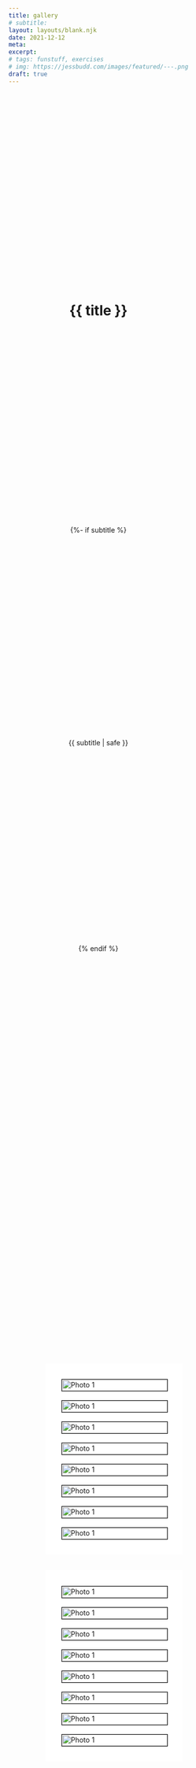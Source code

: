```yaml
---
title: gallery
# subtitle:
layout: layouts/blank.njk
date: 2021-12-12
meta:
excerpt:
# tags: funstuff, exercises
# img: https://jessbudd.com/images/featured/---.png
draft: true
---
```


<h1>{{ title }}</h1>

{%- if subtitle %}<p class='subtitle'>{{ subtitle | safe }}</p>{% endif %}

<div class="galleries">
<div class="gallery gallery1">
    <img src="../../images/TNF-fanorak.png" alt="Photo 1" tabindex="0" title="This is the title of the image"
    data-description="This is the description of the image">
        <img src="../../images/270-camo-sunset.jpg" alt="Photo 1" tabindex="0" title="This is the title of the image"
    data-description="This is the description of the image">
    <img src="../../images/canada-goose.jpg" alt="Photo 1" tabindex="0" title="This is the title of the image"
    data-description="This is the description of the image">
    <img src="../../images/coral-yeti.jpg" alt="Photo 1" tabindex="0" title="This is the title of the image"
    data-description="This is the description of the image">
        <img src="../../images/270-camo-sunset.jpg" alt="Photo 1" tabindex="0" title="This is the title of the image"
    data-description="This is the description of the image">
    <img src="../../images/canada-goose.jpg" alt="Photo 1" tabindex="0" title="This is the title of the image"
    data-description="This is the description of the image">
    <img src="../../images/coral-yeti.jpg" alt="Photo 1" tabindex="0" title="This is the title of the image"
    data-description="This is the description of the image">
    <img src="../../images/TNF-fanorak.png" alt="Photo 1" tabindex="0" title="This is the title of the image"
    data-description="This is the description of the image">
</div>

<div class="gallery gallery2">
    <img src="../../images/270-camo-sunset.jpg" alt="Photo 1" tabindex="0" title="This is the title of the image"
    data-description="This is the description of the image">
    <img src="../../images/canada-goose.jpg" alt="Photo 1" tabindex="0" title="This is the title of the image"
    data-description="This is the description of the image">
    <img src="../../images/coral-yeti.jpg" alt="Photo 1" tabindex="0" title="This is the title of the image"
    data-description="This is the description of the image">
    <img src="../../images/TNF-fanorak.png" alt="Photo 1" tabindex="0" title="This is the title of the image"
    data-description="This is the description of the image">
        <img src="../../images/270-camo-sunset.jpg" alt="Photo 1" tabindex="0" title="This is the title of the image"
    data-description="This is the description of the image">
    <img src="../../images/canada-goose.jpg" alt="Photo 1" tabindex="0" title="This is the title of the image"
    data-description="This is the description of the image">
    <img src="../../images/coral-yeti.jpg" alt="Photo 1" tabindex="0" title="This is the title of the image"
    data-description="This is the description of the image">
    <img src="../../images/TNF-fanorak.png" alt="Photo 1" tabindex="0" title="This is the title of the image"
    data-description="This is the description of the image">
</div>

<div class="modal">
    <div class="modalInner">
    <button aria-label="Previous Photo" class="prev">←</button>
    <figure>
        <img src="../../images/TNF-fanorak.png">
        <figcaption>
        <h2>Test Title</h2>
        <p>Lorem ipsum dolor sit amet consectetur adipisicing elit. Dolor dignissimos obcaecati nisi placeat eaque
            voluptate, exercitationem eius? Non, iusto provident itaque, voluptate labore a alias officia, amet sunt
            pariatur praesentium tenetur voluptatibus dolores mollitia quasi aliquid assumenda possimus maiores
            exercitationem!</p>
        </figcaption>
    </figure>
    <button class="next" aria-label="Next Photo">→</button>
    </div>
</div>
</div>

<script>
function Gallery(gallery) {
    if (!gallery) {
        throw new Error('No Gallery found');
    }
    console.log(gallery);

    const images = Array.from(gallery.querySelectorAll('img'));
    console.log(images);
}

const gallery1 = Gallery(document.querySelector('.gallery1'));
const gallery2 = Gallery(document.querySelector('.gallery2'));



</script>

<style>
body {
  min-height: 100vh;
  display: grid;
  align-items: start;
  justify-items: center;
}

.galleries {
  padding: 2rem;
  display: grid;
  grid-template-columns: 1fr;
  grid-gap: 2rem;
}
.gallery {
    display: grid;
    width: 100%;
    grid-template-columns: repeat(auto-fill, minmax(150px, 1fr));
    grid-gap: 20px;
    align-items: stretch;
    background: white;
    padding: 2rem;
    }

    .gallery img {
      width: 100%;
      object-fit: cover;
      border:1px solid black;
    }

    .modal {
      position: fixed;
      background: rgba(0, 0, 0, 0.5);
      z-index: 2;
      top: 0;
      right: 0;
      bottom: 0;
      left: 0;
      display: grid;
      align-items: center;
      justify-items: center;
      pointer-events: none;
      opacity: 0;
      transition: opacity 0.5s;
    }

    .modalInner {
      border-radius: 4px;
      background: white;
      box-shadow: 0 0 10px 10px rgba(0, 0, 0, 0.05);
      transform: translateY(-100vh);
      transition: all 0.5s;
      max-width: 1000px;
      height: calc(100vh - 100px);
      display: grid;
      grid-template-columns: 50px 1fr 50px;
      color: black;
      margin: 3rem;
    }

    .modal figure {
      height: 100%;
      display: grid;
      margin: 0;
      grid-template-rows: 1fr auto;
    }

    .modal img {
      height: 100%;
      width: 100%;
      object-fit: contain;
    }

    .modal.open {
      opacity: 1;
      pointer-events: all;
    }

    .modal figcaption {
      padding: 10px;
    }

    .modal h2 {
      color: black;
    }

    .modal.open .modalInner {
      transform: translateY(0);
    }
</style>
